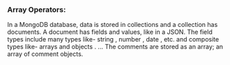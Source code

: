 ### Array Operators: 
In a MongoDB database, data is stored in collections and a collection has documents. A document has fields and values, like in a JSON. The field types include many types like- string , number , date , etc. and composite types like- arrays and objects . ... The comments are stored as an array; an array of comment objects.
